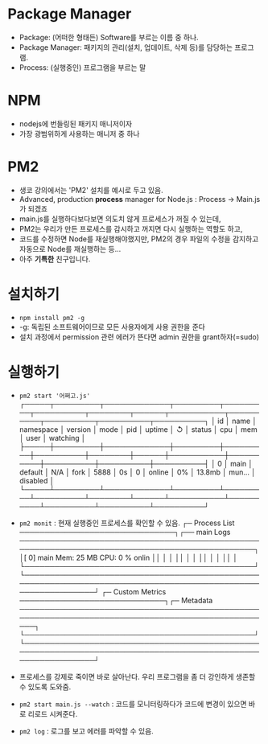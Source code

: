 # Package Manager


- Package: (어떠한 형태든) Software를 부르는 이름 중 하나.
- Package Manager: 패키지의 관리(설치, 업데이트, 삭제 등)를 담당하는 프로그램.
- Process: (실행중인) 프로그램을 부르는 말


# NPM


- nodejs에 번들링된 패키지 매니저이자
- 가장 광범위하게 사용하는 매니저 중 하나


# PM2


- 생코 강의에서는 'PM2' 설치를 예시로 두고 있음.
- Advanced, production **process** manager for Node.js : Process -> Main.js가 되겠죠
- main.js를 실행하다보다보면 의도치 않게 프로세스가 꺼질 수 있는데, 
- PM2는 우리가 만든 프로세스를 감시하고 꺼지면 다시 실행하는 역할도 하고,
- 코드를 수정하면 Node를 재실행해야했지만, PM2의 경우 파일의 수정을 감지하고 자동으로 Node를 재실행하는 등...
- 아주 **기특한** 친구입니다.


# 설치하기


- ```npm install pm2 -g```
- -g: 독립된 소프트웨어이므로 모든 사용자에게 사용 권한을 준다
- 설치 과정에서 permission 관련 에러가 뜬다면 admin 권한을 grant하자(=sudo)


# 실행하기


- ```pm2 start '어쩌고.js'```
┌─────┬─────────┬─────────────┬─────────┬─────────┬──────────┬────────┬──────┬───────────┬──────────┬──────────┬──────────┬──────────┐
│ id  │ name    │ namespace   │ version │ mode    │ pid      │ uptime │ ↺    │ status    │ cpu      │ mem      │ user     │ watching │
├─────┼─────────┼─────────────┼─────────┼─────────┼──────────┼────────┼──────┼───────────┼──────────┼──────────┼──────────┼──────────┤
│ 0   │ main    │ default     │ N/A     │ fork    │ 5888     │ 0s     │ 0    │ online    │ 0%       │ 13.8mb   │ mun… │ disabled │
└─────┴─────────┴─────────────┴─────────┴─────────┴──────────┴────────┴──────┴───────────┴──────────┴──────────┴──────────┴──────────┘

- ```pm2 monit``` : 현재 실행중인 프로세스를 확인할 수 있음.
┌─ Process List ───────────────────────────────┐┌──  main Logs  ───────────────────────────────────────────────────────────────────────────────────────────────┐
│[ 0] main     Mem:  25 MB    CPU:  0 %  onlin ││                                                                                                              │
│                                              ││                                                                                                              │
│                                              ││                                                                                                              │
│                                              ││                                                                                                              │
└──────────────────────────────────────────────┘└──────────────────────────────────────────────────────────────────────────────────────────────────────────────┘
┌─ Custom Metrics ─────────────────────────────┐┌─ Metadata ───────────────────────────────────────────────────────────────────────────────────────────────────┐
└──────────────────────────────────────────────┘└──────────────────────────────────────────────────────────────────────────────────────────────────────────────┘

- 프로세스를 강제로 죽이면 바로 살아난다. 우리 프로그램을 좀 더 강인하게 생존할 수 있도록 도와줌.
- ```pm2 start main.js --watch``` : 코드를 모니터링하다가 코드에 변경이 있으면 바로 리로드 시켜준다.
- ```pm2 log``` : 로그를 보고 에러를 파악할 수 있음.